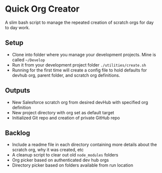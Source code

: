 # Quick Org Creator

A slim bash script to manage the repeated creation of scratch orgs for day to day work.

## Setup

- Clone into folder where you manage your development projects. Mine is called `~/Develop`
- Run it from your development project folder `./utilities/create.sh`
- Running for the first time will create a config file to hold defaults for devhub org, parent folder, and scratch org definitions.

## Outputs

- New Salesforce scratch org from desired devHub with specified org definition
- New project directory with org set as default target
- Initialized Git repo and creation of private GitHub repo

## Backlog

- Include a readme file in each directory containing more details about the scratch org, why it was created, etc
- A cleanup script to clear out old `node_modules` folders
- Org picker based on authenticated dev hub orgs
- Directory picker based on folders available from run location
